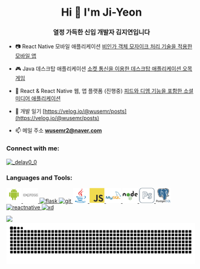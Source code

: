 <h1 align="center">Hi 🤗 I'm Ji-Yeon</h1>
<h3 align="center">열정 가득한 신입 개발자 김지연입니다</h3>

- 📷 React Native 모바일 애플리케이션 [비인가 객체 모자이크 처리 기술을 적용한 모바일 앱](https://github.com/ChoiJaeYeon23/TeeMo)

- 🎮 Java 데스크탑 애플리케이션 [소켓 통신을 이용한 데스크탑 애플리케이션 오목 게임](https://github.com/wusemr/omok)

- 🚧 React & React Native 웹, 앱 플랫폼 (진행중) [피드와 디엠 기능을 포함한 소셜 미디어 애플리케이션](https://github.com/wusemr/social_project)

- 📝 개발 일기 [https://velog.io/@wusemr/posts](https://velog.io/@wusemr/posts)

- 📫 메일 주소 **wusemr2@naver.com**

<h3 align="left">Connect with me:</h3>
<p align="left">
<a href="https://instagram.com/_delay0_0" target="blank"><img align="center" src="https://raw.githubusercontent.com/rahuldkjain/github-profile-readme-generator/master/src/images/icons/Social/instagram.svg" alt="_delay0_0" height="30" width="40" /></a>
</p>

<h3 align="left">Languages and Tools:</h3>
<p align="left"> <a href="https://developer.android.com" target="_blank" rel="noreferrer"> <img src="https://raw.githubusercontent.com/devicons/devicon/master/icons/android/android-original-wordmark.svg" alt="android" width="40" height="40"/> </a> <a href="https://expressjs.com" target="_blank" rel="noreferrer"> <img src="https://raw.githubusercontent.com/devicons/devicon/master/icons/express/express-original-wordmark.svg" alt="express" width="40" height="40"/> </a> <a href="https://flask.palletsprojects.com/" target="_blank" rel="noreferrer"> <img src="https://www.vectorlogo.zone/logos/pocoo_flask/pocoo_flask-icon.svg" alt="flask" width="40" height="40"/> </a> <a href="https://git-scm.com/" target="_blank" rel="noreferrer"> <img src="https://www.vectorlogo.zone/logos/git-scm/git-scm-icon.svg" alt="git" width="40" height="40"/> </a> <a href="https://www.java.com" target="_blank" rel="noreferrer"> <img src="https://raw.githubusercontent.com/devicons/devicon/master/icons/java/java-original.svg" alt="java" width="40" height="40"/> </a> <a href="https://developer.mozilla.org/en-US/docs/Web/JavaScript" target="_blank" rel="noreferrer"> <img src="https://raw.githubusercontent.com/devicons/devicon/master/icons/javascript/javascript-original.svg" alt="javascript" width="40" height="40"/> </a> <a href="https://www.mysql.com/" target="_blank" rel="noreferrer"> <img src="https://raw.githubusercontent.com/devicons/devicon/master/icons/mysql/mysql-original-wordmark.svg" alt="mysql" width="40" height="40"/> </a> <a href="https://nodejs.org" target="_blank" rel="noreferrer"> <img src="https://raw.githubusercontent.com/devicons/devicon/master/icons/nodejs/nodejs-original-wordmark.svg" alt="nodejs" width="40" height="40"/> </a> <a href="https://www.photoshop.com/en" target="_blank" rel="noreferrer"> <img src="https://raw.githubusercontent.com/devicons/devicon/master/icons/photoshop/photoshop-line.svg" alt="photoshop" width="40" height="40"/> </a> <a href="https://www.postgresql.org" target="_blank" rel="noreferrer"> <img src="https://raw.githubusercontent.com/devicons/devicon/master/icons/postgresql/postgresql-original-wordmark.svg" alt="postgresql" width="40" height="40"/> </a> <a href="https://reactnative.dev/" target="_blank" rel="noreferrer"> <img src="https://reactnative.dev/img/header_logo.svg" alt="reactnative" width="40" height="40"/> </a> <a href="https://www.adobe.com/products/xd.html" target="_blank" rel="noreferrer"> <img src="https://cdn.worldvectorlogo.com/logos/adobe-xd.svg" alt="xd" width="40" height="40"/> </a> </p>


<a href="https://github.com/wusemr/wusemr">
  <img src="https://github-readme-stats.vercel.app/api/top-langs/?username=wusemr&theme=dark" width="400"/>
</a>

<picture>
  <source media="(prefers-color-scheme: dark)" srcset="https://github.com/wusemr/wusemr/blob/output/github-contribution-grid-snake-dark.svg" />
  <source media="(prefers-color-scheme: light)" srcset="https://github.com/wusemr/wusemr/blob/output/github-contribution-grid-snake.svg" />
  <img alt="github-snake" src="https://github.com/wusemr/wusemr/blob/output/github-contribution-grid-snake.svg" width="500" />
</picture>
